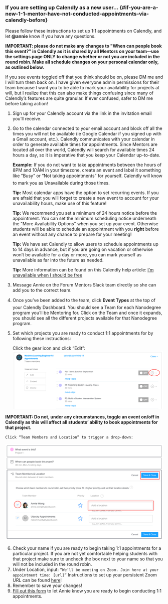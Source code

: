 ### If you are setting up Calendly as a new user… {#if-you-are-a-new-1-1-mentor-have-not-conducted-appointments-via-calendly-before}

Please follow these instructions to set up 1:1 appointments on Calendly, and let **@annie** know if you have any questions.

**IMPORTANT: please do not make any changes to "When can people book this event?" in Calendly as it is shared by all Mentors on your team--use the settings page ONLY to change whether or not you are included in the round robin. Make all schedule changes on your personal calendar only, as outlined below.**

If you see events toggled off that you think should be on, please DM me and I will turn them back on. I have given everyone admin permissions for their team because I want you to be able to mark your availability for projects at will, but I realize that this can also make things confusing since many of Calendly’s features are quite granular. If ever confused, safer to DM me before taking action!

1.  Sign up for your Calendly account via the link in the invitation email you’ll receive.
2.  Go to the calendar connected to your email account and block off all the times you will not be available (ie Google Calendar if you signed up with a Gmail account, etc.). Calendly communicates with your calendar in order to generate available times for appointments. Since Mentors are located all over the world, Calendly will search for available times 24 hours a day, so it is imperative that you keep your Calendar up-to-date.

    **Example:** If you do not want to take appointments between the hours of 8PM and 10AM in your timezone, create an event and label it something like ”Busy” or “Not taking appointments” for yourself. Calendly will know to mark you as Unavailable during those times.

    **Tip:** Most calendar apps have the option to set recurring events. If you are afraid that you will forget to create a new event to account for your unavailability hours, make use of this feature!
    
    **Tip:** We recommend you set a minimum of 24 hours notice before the appointment. You can set the minimum scheduling notice underneath the "More Availability Options" when you set up your event. Otherwise students will be able to schedule an appointment with you **right** before an event without any chance to prepare for your meeting!

    **Tip:** We have set Calendly to allow users to schedule appointments up to 14 days in advance, but if you are going on vacation or otherwise won’t be available for a day or more, you can mark yourself as unavailable as far into the future as needed.

    **Tip:** More information can be found on this Calendly help article: [I’m unavailable when I should be free](http://help.calendly.com/article/114-im-unavailable-when-i-should-be-free)
    
     
3.  Message Annie on the Forum Mentors Slack team directly so she can add you to the correct team.
4.  Once you’ve been added to the team, click **Event Types** at the top of your Calendly Dashboard. You should see a Team for each Nanodegree program you’ll be Mentoring for. Click on the Team and once it expands, you should see all the different projects available for that Nanodegree program.
5.  Set which projects you are ready to conduct 1:1 appointments for by following these instructions:

    Click the gear icon and click “Edit”:
  ![](calendly1.png)

**IMPORTANT: Do not, under any circumstances, toggle an event on/off in Calendly as this will affect all students’ ability to book appointments for that project.**
    
    Click “Team Members and Location” to trigger a drop-down:

![](calendly2.png)

6.  Check your name if you are ready to begin taking 1:1 appointments for a particular project. If you are not yet comfortable helping students with that project make sure to uncheck the box next to your name so that you will not be included in the round robin.
7.  Under Location, input: `“We’ll be meeting on Zoom. Join here at your appointment time: [url]”` Instructions to set up your persistent Zoom URL can be found [here](https://drive.google.com/file/d/0B5bRk1eOyktZUEVKdk9BZFk3WkU/view?usp=sharing)!
8.  Remember to save your changes!
9.  [Fill out this form](https://goo.gl/forms/gh8QmVMB3rE1E7cD2) to let Annie know you are ready to begin conducting 1:1 appointments.